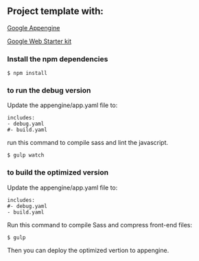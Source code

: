 ## Project template with:

[Google Appengine][gae-link]

[Google Web Starter kit][gwsk-link]

[gae-link]: https://developers.google.com/appengine/docs/python
[gwsk-link]:https://developers.google.com/web/starter-kit/
### Install the npm dependencies

```
$ npm install 
```

### to run the debug version
Update the appengine/app.yaml file to:

	includes:
	- debug.yaml
	#- build.yaml

run this command to compile sass and lint the javascript.
```
$ gulp watch
```

### to build the optimized version
Update the appengine/app.yaml file to:

	includes:
	#- debug.yaml
	- build.yaml

Run this command to compile Sass and compress front-end files:

```
$ gulp
```

Then you can deploy the optimized vertion to appengine.